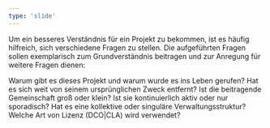 ```yaml
---
type: 'slide'
---
```

Um ein besseres Verständnis für ein Projekt zu bekommen, ist es häufig hilfreich, sich verschiedene Fragen zu stellen. 
Die aufgeführten Fragen sollen exemplarisch zum Grundverständnis beitragen und zur Anregung für weitere Fragen dienen:

Warum gibt es dieses Projekt und warum wurde es ins Leben gerufen?
Hat es sich weit von seinem ursprünglichen Zweck entfernt?
Ist die beitragende Gemeinschaft groß oder klein? 
Ist sie kontinuierlich aktiv oder nur sporadisch?
Hat es eine kollektive oder singuläre Verwaltungsstruktur?
Welche Art von Lizenz (DCO|CLA) wird verwendet?